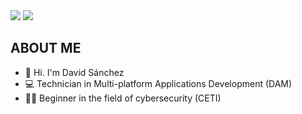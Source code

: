 <img src="https://imgur.com/PGBECbO.png">
<img src ="https://imgur.com/VAY8vta.png">

## ABOUT ME
- 👦   Hi. I'm David Sánchez
- 💻   Technician in Multi-platform Applications Development (DAM)
- 👨‍💻​   Beginner in the field of cybersecurity (CETI)
